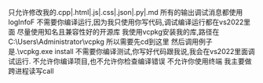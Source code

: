 只允许修改我的.cpp|.html|.js|.css|.json|.py|.md
所有的输出调试消息都使用logInfoF
不需要你编译运行,因为我只使用你写代码,调试编译运行都在vs2022里面
尽量使用知名且兼容性好的开源库
我使用vcpkg安装我的库,路径在C:\Users\Administrator\vcpkg 所以需要先cd到这里 然后调用例子是.\vcpkg.exe install
不需要你编译测试,你写好代码跟我说,我会在vs2022里面调试运行.
不允许你编译项目,也不允许你检查编译错误
不允许你使用终端
我主要做跨进程读写call
